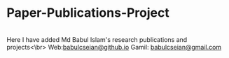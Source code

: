 # Paper-Publications-Project

<br> Here I have added Md Babul Islam's research publications and projects<\br>
Web:babulcseian@github.io 
Gamil: babulcseian@gmail.com
